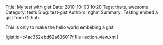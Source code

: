 Title: My test with gist
Date: 2010-10-03 10:20
Tags: thats, awesome
Category: tests
Slug: test-gist
Authors: nghm
Summary: Testing embed a gist from Github.

This is only to make the hello world embebing a gist

[gist:id=c4ac352ebd62a636017f,file=action_view.xml]

